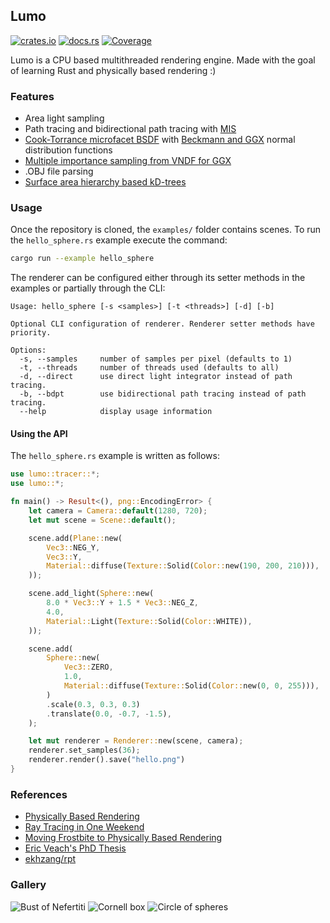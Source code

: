 ## Lumo
[![crates.io](https://img.shields.io/crates/v/lumo)](https://crates.io/crates/lumo)
[![docs.rs](https://img.shields.io/docsrs/lumo)](https://docs.rs/lumo)
[![Coverage](https://img.shields.io/coverallsCoverage/github/ekarpp/lumo)](https://coveralls.io/github/ekarpp/lumo)

Lumo is a CPU based multithreaded rendering engine. Made with the goal of learning Rust and physically based rendering :)

### Features
* Area light sampling
* Path tracing and bidirectional path tracing with [MIS](http://iliyan.com/publications/ImplementingVCM)
* [Cook-Torrance microfacet BSDF](https://doi.org/10.1145/357290.357293) with [Beckmann and GGX](http://dx.doi.org/10.2312/EGWR/EGSR07/195-206) normal distribution functions
* [Multiple importance sampling from VNDF for GGX](https://jcgt.org/published/0007/04/01/)
* .OBJ file parsing
* [Surface area hierarchy based kD-trees](https://www.irisa.fr/prive/kadi/Sujets_CTR/kadi/Kadi_sujet2_article_Kdtree.pdf)

### Usage
Once the repository is cloned, the `examples/` folder contains scenes. To run the `hello_sphere.rs` example execute the command:

```bash
cargo run --example hello_sphere
```

The renderer can be configured either through its setter methods in the examples or partially through the CLI:

```
Usage: hello_sphere [-s <samples>] [-t <threads>] [-d] [-b]

Optional CLI configuration of renderer. Renderer setter methods have priority.

Options:
  -s, --samples     number of samples per pixel (defaults to 1)
  -t, --threads     number of threads used (defaults to all)
  -d, --direct      use direct light integrator instead of path tracing.
  -b, --bdpt        use bidirectional path tracing instead of path tracing.
  --help            display usage information
```

#### Using the API
The `hello_sphere.rs` example is written as follows:

```rust
use lumo::tracer::*;
use lumo::*;

fn main() -> Result<(), png::EncodingError> {
    let camera = Camera::default(1280, 720);
    let mut scene = Scene::default();

    scene.add(Plane::new(
        Vec3::NEG_Y,
        Vec3::Y,
        Material::diffuse(Texture::Solid(Color::new(190, 200, 210))),
    ));

    scene.add_light(Sphere::new(
        8.0 * Vec3::Y + 1.5 * Vec3::NEG_Z,
        4.0,
        Material::Light(Texture::Solid(Color::WHITE)),
    ));

    scene.add(
        Sphere::new(
            Vec3::ZERO,
            1.0,
            Material::diffuse(Texture::Solid(Color::new(0, 0, 255))),
        )
        .scale(0.3, 0.3, 0.3)
        .translate(0.0, -0.7, -1.5),
    );

    let mut renderer = Renderer::new(scene, camera);
    renderer.set_samples(36);
    renderer.render().save("hello.png")
}
```

### References
* [Physically Based Rendering](https://www.pbr-book.org/)
* [Ray Tracing in One Weekend](https://raytracing.github.io/)
* [Moving Frostbite to Physically Based Rendering](https://seblagarde.files.wordpress.com/2015/07/course_notes_moving_frostbite_to_pbr_v32.pdf)
* [Eric Veach's PhD Thesis](http://graphics.stanford.edu/papers/veach_thesis/)
* [ekhzang/rpt](https://github.com/ekzhang/rpt)

### Gallery
![Bust of Nefertiti](https://i.imgur.com/XuLT7Wy.png)
![Cornell box](https://i.imgur.com/0EozvDq.png)
![Circle of spheres](https://i.imgur.com/zraIbaH.png)
